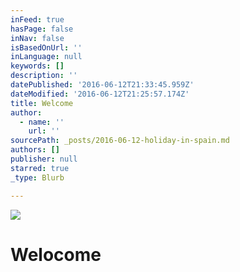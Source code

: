 ```yaml
---
inFeed: true
hasPage: false
inNav: false
isBasedOnUrl: ''
inLanguage: null
keywords: []
description: ''
datePublished: '2016-06-12T21:33:45.959Z'
dateModified: '2016-06-12T21:25:57.174Z'
title: Welcome
author:
  - name: ''
    url: ''
sourcePath: _posts/2016-06-12-holiday-in-spain.md
authors: []
publisher: null
starred: true
_type: Blurb

---
```

![](https://the-grid-user-content.s3-us-west-2.amazonaws.com/8fdb01b2-2bf4-4c00-a772-9310f001e78e.jpg)

# Welocome